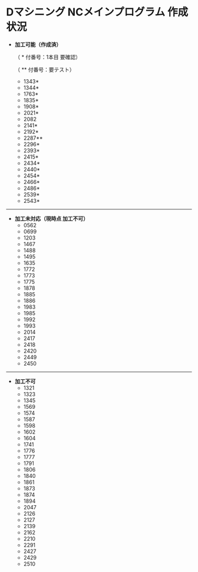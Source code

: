 # Dマシニング NCメインプログラム 作成状況

- **加工可能（作成済）**

  （ * 付番号：1本目 要確認）

  （ ** 付番号：要テスト）
  - 1343*
  - 1344*
  - 1763*
  - 1835*
  - 1908*
  - 2021*
  - 2082
  - 2141*
  - 2192*
  - 2287**
  - 2296*
  - 2393*
  - 2415*
  - 2434*
  - 2440*
  - 2454*
  - 2466*
  - 2486*
  - 2539*
  - 2543*

---

- **加工未対応（現時点 加工不可）**
  - 0562
  - 0699
  - 1203
  - 1467
  - 1488
  - 1495
  - 1635
  - 1772
  - 1773
  - 1775
  - 1878
  - 1885
  - 1886
  - 1983
  - 1985
  - 1992
  - 1993
  - 2014
  - 2417
  - 2418
  - 2420
  - 2449
  - 2450

---

- **加工不可**
  - 1321
  - 1323
  - 1345
  - 1569
  - 1574
  - 1587
  - 1598
  - 1602
  - 1604
  - 1741
  - 1776
  - 1777
  - 1791
  - 1806
  - 1840
  - 1861
  - 1873
  - 1874
  - 1894
  - 2047
  - 2126
  - 2127
  - 2139
  - 2162
  - 2210
  - 2291
  - 2427
  - 2429
  - 2510

